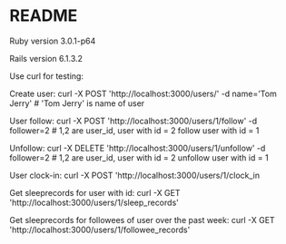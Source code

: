 # README

Ruby version 3.0.1-p64

Rails version 6.1.3.2

Use curl for testing:

Create user: curl -X POST 'http://localhost:3000/users/' -d name='Tom Jerry'    # 'Tom Jerry' is name of user

User follow: curl -X POST 'http://localhost:3000/users/1/follow' -d follower=2  # 1,2 are user_id, user with id = 2 follow user with id = 1

Unfollow: curl -X DELETE 'http://localhost:3000/users/1/unfollow' -d follower=2 # 1,2 are user_id, user with id = 2 unfollow user with id = 1

User clock-in: curl -X POST 'http://localhost:3000/users/1/clock_in

Get sleeprecords for user with id: curl -X GET 'http://localhost:3000/users/1/sleep_records'

Get sleeprecords for followees of user over the past week: curl -X GET 'http://localhost:3000/users/1/followee_records'
